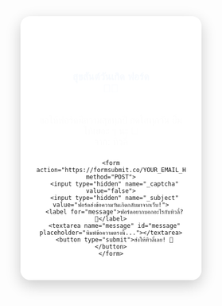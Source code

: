 <!DOCTYPE html>
<html lang="th">
<head>
  <meta charset="UTF-8">
  <meta name="viewport" content="width=device-width, initial-scale=1">
  <title>สุขสันต์วันเกิด ฟอร์ด 🎉</title>
  <style>
    * { margin: 0; padding: 0; box-sizing: border-box; font-family: 'Arial', sans-serif; }

    body {
      background: linear-gradient(135deg, #cceeff, #99ddff);
      height: 100vh;
      overflow: hidden;
      display: flex;
      justify-content: center;
      align-items: center;
      flex-direction: column;
      animation: backgroundShift 15s ease infinite alternate;
    }

    @keyframes backgroundShift {
      0% { background: linear-gradient(135deg, #cceeff, #99ddff); }
      100% { background: linear-gradient(135deg, #99ccff, #66ccff); }
    }

    .card {
      background-color: rgba(255, 255, 255, 0.9);
      padding: 2rem;
      border-radius: 20px;
      box-shadow: 0 10px 30px rgba(0, 0, 0, 0.2);
      text-align: center;
      animation: float 3s ease-in-out infinite;
      width: 90%;
      max-width: 500px;
    }

    @keyframes float {
      0%, 100% { transform: translateY(0px); }
      50% { transform: translateY(-10px); }
    }

    h1 {
      font-size: 2.5rem;
      color: #0066cc;
      margin-bottom: 1rem;
      animation: popUp 1s ease;
    }

    p {
      font-size: 1.2rem;
      color: #333;
      margin-bottom: 1.5rem;
      animation: fadeIn 2s ease;
    }

    @keyframes popUp {
      0% { transform: scale(0.5); opacity: 0; }
      100% { transform: scale(1); opacity: 1; }
    }

    @keyframes fadeIn {
      0% { opacity: 0; }
      100% { opacity: 1; }
    }

    form {
      display: flex;
      flex-direction: column;
      gap: 1rem;
      text-align: left;
    }

    textarea {
      width: 100%;
      height: 100px;
      border: 2px solid #66ccff;
      border-radius: 10px;
      padding: 1rem;
      font-size: 1rem;
      resize: none;
      background-color: #f0faff;
    }

    button {
      padding: 0.7rem 1.5rem;
      border: none;
      border-radius: 10px;
      background-color: #0099ff;
      color: white;
      font-size: 1rem;
      cursor: pointer;
      transition: background 0.3s ease;
    }

    button:hover {
      background-color: #0077cc;
    }

    .balloon {
      position: absolute;
      bottom: -150px;
      width: 40px;
      height: 60px;
      background-color: #00aaff;
      border-radius: 20px 20px 20px 20px;
      animation: rise 10s linear infinite;
    }

    @keyframes rise {
      0% { transform: translateY(0) rotate(0deg); opacity: 1; }
      100% { transform: translateY(-120vh) rotate(360deg); opacity: 0; }
    }
  </style>
</head>
<body>
  <div class="card">
    <h1>สุขสันต์วันเกิด ฟอร์ด 🎂🎉</h1>
    <p>ขอให้ฟอร์ดมีความสุขทุกปี สดใสทุกวัน ยิ้มให้เยอะ ๆ นะ 💙<br>จาก: ทิวลี่</p>

    <form action="https://formsubmit.co/YOUR_EMAIL_HERE" method="POST">
      <input type="hidden" name="_captcha" value="false">
      <input type="hidden" name="_subject" value="ฟอร์ดส่งข้อความวันเกิดกลับมาจากเว็บ!">
      <label for="message">ฟอร์ดอยากบอกอะไรกับทิวลี่? 💌</label>
      <textarea name="message" id="message" placeholder="พิมพ์ข้อความตรงนี้..."></textarea>
      <button type="submit">ส่งให้ทิวลี่เลย! 🚀</button>
    </form>
  </div>

  <!-- ลูกโป่งลอย -->
  <div class="balloon" style="left: 20%; animation-delay: 0s;"></div>
  <div class="balloon" style="left: 40%; animation-delay: 3s;"></div>
  <div class="balloon" style="left: 60%; animation-delay: 6s;"></div>
  <div class="balloon" style="left: 80%; animation-delay: 1.5s;"></div>
</body>
</html>
